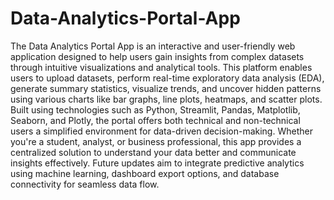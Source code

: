 # Data-Analytics-Portal-App
The Data Analytics Portal App is an interactive and user-friendly web application designed to help users gain insights from complex datasets through intuitive visualizations and analytical tools. This platform enables users to upload datasets, perform real-time exploratory data analysis (EDA), generate summary statistics, visualize trends, and uncover hidden patterns using various charts like bar graphs, line plots, heatmaps, and scatter plots. Built using technologies such as Python, Streamlit, Pandas, Matplotlib, Seaborn, and Plotly, the portal offers both technical and non-technical users a simplified environment for data-driven decision-making. Whether you're a student, analyst, or business professional, this app provides a centralized solution to understand your data better and communicate insights effectively. Future updates aim to integrate predictive analytics using machine learning, dashboard export options, and database connectivity for seamless data flow.
